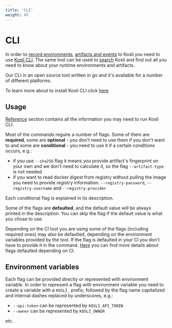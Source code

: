 ```yaml
---
title: 'CLI'
weight: 40
---
```

# CLI

In order to [record environments](/how_to/record), [artifacts and events](/how_to/connect) to Kosli you need to use [Kosli CLI](https://github.com/kosli-dev/cli). 
The same tool can be used to [search](/how_to/search) Kosli and find out all you need to know about your runtime environments and artifacts.

Our CLI in an open source tool written in go and it's available for a number of different platforms.

To learn more about to install Kosli CLI click [here](/getting_started/installation)

## Usage

[Reference](/client_reference/) section contains all the information you may need to run Kosli CLI. 

Most of the commands reguire a number of flags. Some of them are **required**, some are **optional** - you don't need to use them if you don't want to and some are **conditional** - you need to use it if a certain conditions occurs, e.g.:
* if you use `--sha256` flag it means you provide artifact's fingerprint on your own and we don't need to calculate it, so the flag `--artifact-type` is not needed
* if you want to read docker digest from registry without pulling the image you need to provide registry information: `--registry-password`, `--registry-username` and `--registry-provider`

Each conditional flag is explained in its description.

Some of the flags are **defaulted**, and the default value will be always printed in the description. You can skip the flag if the default value is what you chose to use.

Depending on the CI tool you are using some of the flags (including required ones) may also be defaulted, depending on the environment variables provided by the tool. If the flag is defaulted in your CI you don't have to provide it in the command. [Here](/ci-defaults) you can find more details about flags defaulted depending on CI.

## Environment variables

Each flag can be provided directly or represented with environment variable. In order to represent a flag with environment variable you need to create a variable with a `KOSLI_` prefix, followed by the flag name capitalized and internal dashes replaced by underscores, e.g.:

* `--api-token` can be represented by `KOSLI_API_TOKEN` 
* `--owner` can be represented by `KOSLI_OWNER`

etc.